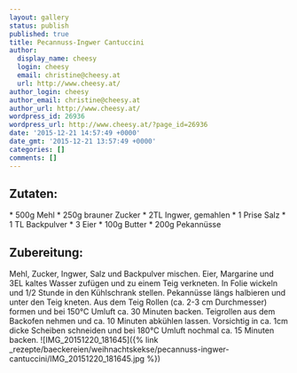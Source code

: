 ```yaml
---
layout: gallery
status: publish
published: true
title: Pecannuss-Ingwer Cantuccini
author:
  display_name: cheesy
  login: cheesy
  email: christine@cheesy.at
  url: http://www.cheesy.at/
author_login: cheesy
author_email: christine@cheesy.at
author_url: http://www.cheesy.at/
wordpress_id: 26936
wordpress_url: http://www.cheesy.at/?page_id=26936
date: '2015-12-21 14:57:49 +0000'
date_gmt: '2015-12-21 13:57:49 +0000'
categories: []
comments: []
---
```

## Zutaten:
\* 500g Mehl
\* 250g brauner Zucker
\* 2TL Ingwer, gemahlen
\* 1 Prise Salz
\* 1 TL Backpulver
\* 3 Eier
\* 100g Butter
\* 200g Pekannüsse
## Zubereitung:
Mehl, Zucker, Ingwer, Salz und Backpulver mischen. Eier, Margarine und 3EL kaltes Wasser zufügen und zu einem Teig verkneten. In Folie wickeln und 1/2 Stunde in den Kühlschrank stellen. Pekannüsse längs halbieren und unter den Teig kneten. Aus dem Teig Rollen (ca. 2-3 cm Durchmesser) formen und bei 150°C Umluft ca. 30 Minuten backen. Teigrollen aus dem Backofen nehmen und ca. 10 Minuten abkühlen lassen. Vorsichtig in ca. 1cm dicke Scheiben schneiden und bei 180°C Umluft nochmal ca. 15 Minuten backen.
![IMG_20151220_181645]({% link _rezepte/baeckereien/weihnachtskekse/pecannuss-ingwer-cantuccini/IMG_20151220_181645.jpg %})

